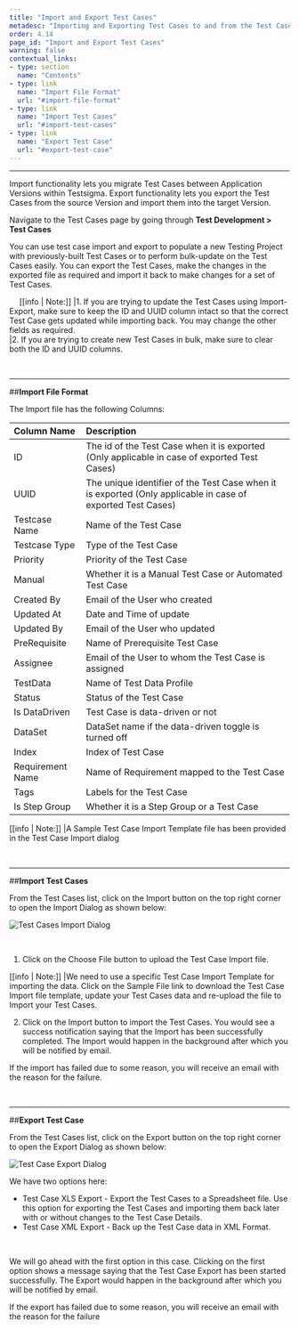 ```yaml
---
title: "Import and Export Test Cases"
metadesc: "Importing and Exporting Test Cases to and from the Test Cases list"
order: 4.14
page_id: "Import and Export Test Cases"
warning: false
contextual_links:
- type: section
  name: "Contents"
- type: link
  name: "Import File Format"
  url: "#import-file-format"
- type: link
  name: "Import Test Cases"
  url: "#import-test-cases"
- type: link
  name: "Export Test Case"
  url: "#export-test-case"
---
```


---

Import functionality lets you migrate Test Cases between Application Versions within Testsigma. Export functionality lets you export the Test Cases from the source Version and import them into the target Version.

Navigate to the Test Cases page by going through **Test Development > Test Cases**

You can use test case import and export to populate a new Testing Project with previously-built Test Cases or to perform bulk-update on the Test Cases easily. You can export the Test Cases, make the changes in the exported file as required and import it back to make changes for a set of Test Cases.

&emsp;
[[info | Note:]]
|1. If you are trying to update the Test Cases using Import-Export, make sure to keep the ID and UUID column intact so that the correct Test Case gets updated while importing back. You may change the other fields as required.<br>
|2. If you are trying to create new Test Cases in bulk, make sure to clear both the ID and UUID columns.

&emsp;

---
##**Import File Format**

The Import file has the following Columns:

| Column Name | Description |
| :----------- |:----------- |
| ID | The id of the Test Case when it is exported (Only applicable in case of exported Test Cases) |
| UUID | The unique identifier of the Test Case when it is exported (Only applicable in case of exported Test Cases) |
| Testcase Name | Name of the Test Case |
| Testcase Type | Type of the Test Case |
| Priority | Priority of the Test Case |
| Manual | Whether it is a Manual Test Case or Automated Test Case |
| Created By | Email of the User who created |
|Updated At | Date and Time of update    |
|Updated By | Email of the User who updated |
|PreRequisite | Name of Prerequisite Test Case |
|Assignee | Email of the User to whom the Test Case is assigned |
|TestData | Name of Test Data Profile |
|Status | Status of the Test Case |
|Is DataDriven | Test Case is data-driven or not |
|DataSet | DataSet name if the data-driven toggle is turned off |
|Index | Index of Test Case |
|Requirement Name | Name of Requirement mapped to the Test Case |
|Tags | Labels for the Test Case |
|Is Step Group | Whether it is a Step Group or a Test Case |

[[info | Note:]]
|A Sample Test Case Import Template file has been provided in the Test Case Import dialog

&emsp;

---
##**Import Test Cases**

From the Test Cases list, click on the Import button on the top right corner to open the Import Dialog as shown below:

![Test Cases Import Dialog](https://docs.testsigma.com/images/import-export/test-cases-import-dialog1.png)

&emsp;


 1. Click on the Choose File button to upload the Test Case Import file.


[[info | Note:]]
|We need to use a specific Test Case Import Template for importing the data. Click on the Sample File link to download the Test Case Import file template, update your Test Cases data and re-upload the file to Import your Test Cases.

 2. Click on the Import button to import the Test Cases. You would see a success notification saying that the Import has been successfully completed. The Import would happen in the background after which you will be notified by email.
    
  If the import has failed due to some reason, you will receive an email with the reason for the failure.

&emsp;

---
##**Export Test Case**

From the Test Cases list, click on the Export button on the top right corner to open the Export Dialog as shown below:

![Test Case Export Dialog](https://docs.testsigma.com/images/import-export/test-cases-export-dialog1.png)
&emsp;

We have two options here:

 * Test Case XLS Export - Export the Test Cases to a Spreadsheet file. Use this option for exporting the Test Cases and importing them back later with or without changes to the Test Case Details.
 * Test Case XML Export - Back up the Test Case data in XML Format.
  
&emsp;

We will go ahead with the first option in this case. Clicking on the first option shows a message saying that the Test Case Export has been started successfully. The Export would happen in the background after which you will be notified by email.

If the export has failed due to some reason, you will receive an email with the reason for the failure












